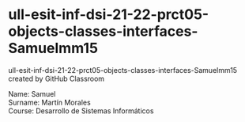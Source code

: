 # ull-esit-inf-dsi-21-22-prct05-objects-classes-interfaces-Samuelmm15
ull-esit-inf-dsi-21-22-prct05-objects-classes-interfaces-Samuelmm15 created by GitHub Classroom

Name: Samuel \
Surname: Martín Morales \
Course: Desarrollo de Sistemas Informáticos
